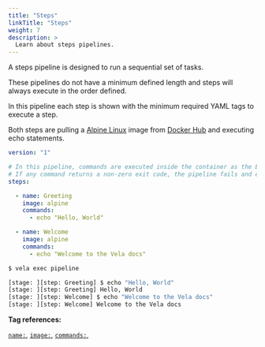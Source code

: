```yaml
---
title: "Steps"
linkTitle: "Steps"
weight: 7
description: >
  Learn about steps pipelines.
---
```


A steps pipeline is designed to run a sequential set of tasks.

These pipelines do not have a minimum defined length and steps will always execute in the order defined. 

In this pipeline each step is shown with the minimum required YAML tags to execute a step. 

Both steps are pulling a [Alpine Linux](https://alpinelinux.org/) image from [Docker Hub](https://hub.docker.com/) and executing echo statements.  

<!-- section break -->

```yaml
version: "1"

# In this pipeline, commands are executed inside the container as the Entrypoint.
# If any command returns a non-zero exit code, the pipeline fails and exits.
steps:

  - name: Greeting
    image: alpine
    commands:
      - echo "Hello, World"

  - name: Welcome
    image: alpine
    commands:
      - echo "Welcome to the Vela docs"
```

```sh
$ vela exec pipeline

[stage: ][step: Greeting] $ echo "Hello, World"
[stage: ][step: Greeting] Hello, World
[stage: ][step: Welcome] $ echo "Welcome to the Vela docs"
[stage: ][step: Welcome] Welcome to the Vela docs  
```
<!-- section break -->

**Tag references:**

[`name:`](/docs/reference/yaml/steps/#the-name-tag), [`image:`](/docs/reference/yaml/steps/#the-image-tag), [`commands:`](/docs/reference/yaml/steps/#the-commands-tag), 